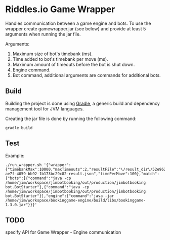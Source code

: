 # Riddles.io Game Wrapper

Handles communication between a game engine and bots. To use the wrapper
create gamewrapper.jar (see below) and provide at least 5 arguments when
running the jar file. 

Arguments:

 1. Maximum size of bot's timebank (ms).
 2. Time added to bot's timebank per move (ms).
 3. Maximum amount of timeouts before the bot is shut down.
 4. Engine command.
 5. Bot command, additional arguments are commands for additional bots.

## Build

Building the project is done using [Gradle](http://gradle.org/), a
generic build and dependency management tool for JVM languages.

Creating the jar file is done by running the following command:

```
gradle build
```


## Test
Example:

````
./run_wrapper.sh '{"wrapper":{"timebankMax":10000,"maxTimeouts":2,"resultFile":"\/result_dir\/52e9626e-ae7f-4059-bb92-1b173bc29c82-result.json","timePerMove":100},"match":{"bots":[{"command":"java -cp /home/jim/workspace/jimbotbooking/out/production/jimbotbooking bot.BotStarter"},{"command":"java -cp /home/jim/workspace/jimbotbooking/out/production/jimbotbooking bot.BotStarter"}],"engine":{"command":"java -jar /home/jim/workspace/bookinggame-engine/build/libs/bookinggame-1.3.0.jar"}}}'
````

## TODO
specify API for Game Wrapper - Engine communication